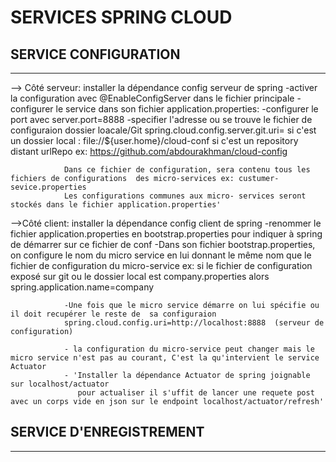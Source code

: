 # SERVICES SPRING CLOUD

## SERVICE CONFIGURATION
---------------------

--> Côté serveur: installer la dépendance config serveur de spring
                -activer  la configuration avec @EnableConfigServer dans le fichier principale
                -configurer le service dans son fichier application.properties:
                -configurer le port avec server.port=8888
                -specifier  l'adresse ou se trouve le fichier de configuraion dossier loacale/Git
                spring.cloud.config.server.git.uri= si c'est un dossier local : file://${user.home}/cloud-conf
                                                    si c'est un repository distant urlRepo ex: https://github.com/abdourakhman/cloud-config
                                                            
                Dans ce fichier de configuration, sera contenu tous les fichiers de configurations  des micro-services ex: custumer-sevice.properties 
                Les configurations communes aux micro- services seront stockés dans le fichier application.properties' 
                

-->Côté client: installer la dépendance config client de spring
                -renommer le fichier application.properties en bootstrap.properties pour indiquer à spring de démarrer sur ce fichier de conf
                -Dans son fichier bootstrap.properties, on configure le nom du micro service en lui donnant le même nom que le fichier de configuration du micro-service
                ex: si le fichier de configuration exposé sur git ou le dossier local est company.properties alors spring.application.name=company

                -Une fois que le micro service démarre on lui spécifie ou il doit recupérer le reste de  sa configuraion
                spring.cloud.config.uri=http://localhost:8888  (serveur de configuration)

                - la configuration du micro-service peut changer mais le micro service n'est pas au courant, C'est la qu'intervient le service Actuator
                - 'Installer la dépendance Actuator de spring joignable sur localhost/actuator 
                   pour actualiser il s'uffit de lancer une requete post avec un corps vide en json sur le endpoint localhost/actuator/refresh'


## SERVICE D'ENREGISTREMENT
---------------------